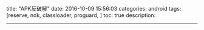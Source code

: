 title: "APK反破解"
date: 2016-10-09 15:56:03
categories: android
tags: [reserve, ndk, classloader, proguard, ]
toc: true
description:

---
